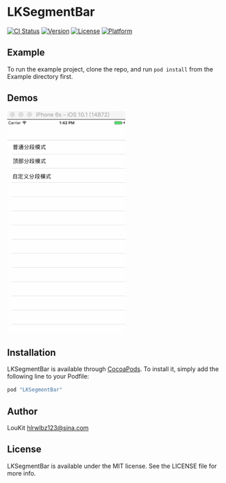 # LKSegmentBar

[![CI Status](http://img.shields.io/travis/hlrwlbz123@sina.com/LKSegmentBar.svg?style=flat)](https://travis-ci.org/hlrwlbz123@sina.com/LKSegmentBar)
[![Version](https://img.shields.io/cocoapods/v/LKSegmentBar.svg?style=flat)](http://cocoapods.org/pods/LKSegmentBar)
[![License](https://img.shields.io/cocoapods/l/LKSegmentBar.svg?style=flat)](http://cocoapods.org/pods/LKSegmentBar)
[![Platform](https://img.shields.io/cocoapods/p/LKSegmentBar.svg?style=flat)](http://cocoapods.org/pods/LKSegmentBar)

## Example

To run the example project, clone the repo, and run `pod install` from the Example directory first.

## Demos
![Aaron Swartz](Sceenshots/1.gif)

## Installation

LKSegmentBar is available through [CocoaPods](http://cocoapods.org). To install
it, simply add the following line to your Podfile:

```ruby
pod "LKSegmentBar"
```

## Author

LouKit hlrwlbz123@sina.com

## License

LKSegmentBar is available under the MIT license. See the LICENSE file for more info.
